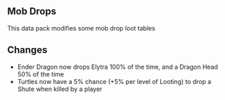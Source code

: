 ## Mob Drops
This data pack modifies some mob drop loot tables

## Changes
- Ender Dragon now drops Elytra 100% of the time, and a Dragon Head 50% of the time
- Turtles now have a 5% chance (+5% per level of Looting) to drop a Shute when killed by a player